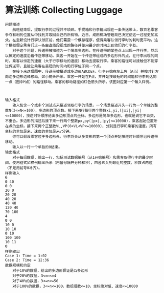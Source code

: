 # 算法训练 Collecting Luggage  

```
问题描述
　　航班结束后，提取行李的过程并不琐碎。手提箱和行李箱出现在一条传送带上，数百名乘客争夺有利的位置从中找到并取回自己的所有物。近日，成田机场管理局已决定使这一过程更加高效。在重新设计行李认领区前，他们需要一个模拟程序，使得乘客认领行李时的耗时更平均。这个模拟假定乘客们走一条由直线段组成的路径并使用最少的时间走到他们的行李处。
　　对于这个问题，传送带被描述为一个简单多边形。在传送带的某些点上出现一件行李，然后以恒定的速度沿着传送带移动。乘客一开始在一个传送带组成的多边形外的点。在行李出现的同时，乘客以恒定的速度（大于行李移动的速度）移动去提取行李。乘客的路径可以接触但不能穿过传送带，且能让乘客在最短的时间内和行李位于同一个点。
　　在接下来这幅图中，传送带被描述成多边形ABCDEF。行李开始在左上角（A点）并按时针方向沿多边形边缘移动，如小箭头所示。乘客一开始在P点，并开始按最短的时间能和行李到达同一点（图中M点）的路径移动。乘客的移动路径如红色箭头所示。该图对应第一个输入样例。

```

<img href="https://raw.githubusercontent.com/KANLON/algorithm-demo/master/%E8%93%9D%E6%A1%A5%E6%9D%AF/image/collecting-luggage.jpg" alert="Collecting Luggage的示例图"/>

```

输入格式
　　输入包含一个或多个测试点来描述领取行李的场景。一个场景描述开头一行为一个单独的整数N(3<=N<=100)，多边形的顶点数。接下来N行每行两个整数xi,yi,(|xi|,|yi|<=10000)，按逆时针顺序给出多边形顶点的坐标。多边形是简单多边形，也就是说它不自交，不重合。多边形的描述后接下来一行两个整数px,py(|px|,|py|<=10000)，乘客起始位置所在点的坐标。接下来两个正整数VL,VP(0<VL<VP<=10000)，分别是行李和乘客的速度。所有坐标的单位是米，速度的单位是米/分钟。
　　你可以假设乘客位于多边形外。行李将会从多变形的第一个顶点开始按逆时针顺序沿传送带移动。
　　输入以一行一个单独的0结束。
输出格式
　　对于每组数据，输出一行，包括测试数据编号（从1开始编号）和乘客取得行李的最少时间。使用格式如样例输出所示（用冒号隔开分钟和秒），四舍五入到最近的整数。秒数占两位（不足用前导0补齐）。
样例输入
6
0 40
0 0
20 0
20 20
40 20
40 40
120 40
70 100
4
0 0
10 0
10 10
0 10
100 100
10 11
0
样例输出
Case 1: Time = 1:02
Case 2: Time = 12:36
数据规模和约定
　　对于10%的数据，给出的多边形保证是凸多边形
　　对于20%的数据，3<=n<=4
　　对于40%的数据，3<=n<=50
　　对于100%的数据，3<=n<=100，数组组数<=10，坐标绝对值、速度<=10000

```